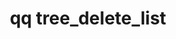 ---
category: tree
command: tree_delete_list
optional_options:
- alternate: []
  help: Output JSON instead of table.
  name: --json
  required: false
permalink: /qq-cli-command-guide/tree/tree_delete_list.html
positional_options: []
sidebar: qq_cli_command_reference_sidebar
summary: This section explains how to use the <code>qq tree_delete_list</code> command.
synopsis: Get information about all tree delete jobs
title: qq tree_delete_list
usage: qq tree_delete_list [-h] [--json]
zendesk_source: qq CLI Command Guide

---